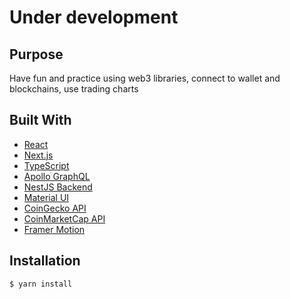 # Under development

## Purpose
Have fun and practice using web3 libraries, connect to wallet and blockchains, use trading charts

## Built With
- [React](https://reactjs.org/)
- [Next.js](https://nextjs.org/)
- [TypeScript](https://www.typescriptlang.org/)
- [Apollo GraphQL](https://www.apollographql.com/docs/react/)
- [NestJS Backend](https://nestjs.com/)
- [Material UI](https://mui.com/)
- [CoinGecko API](https://www.coingecko.com/en/api)
- [CoinMarketCap API](https://coinmarketcap.com/api/)
- [Framer Motion](https://www.framer.com/motion/)


## Installation

```bash
$ yarn install
```